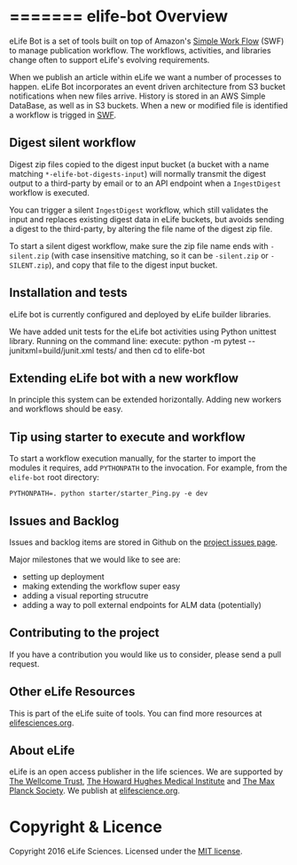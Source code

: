 =======
elife-bot Overview
=========

eLife Bot is a set of tools built on top of Amazon's [Simple Work Flow][swf] (SWF) to manage publication workflow. The workflows, activities, and libraries change often to support eLife's evolving requirements.

When we publish an article within eLife we want a number of processes to happen. eLife Bot incorporates an event driven architecture from S3 bucket notifications when new files arrive. History is stored in an AWS Simple DataBase, as well as in S3 buckets. When a new or modified file is identified a workflow is trigged in [SWF][swf].

[swf]: https://aws.amazon.com/swf/


## Digest silent workflow

Digest zip files copied to the digest input bucket (a bucket with a name matching `*-elife-bot-digests-input`) will normally transmit the digest output to a third-party by email or to an API endpoint when a `IngestDigest` workflow is executed.

You can trigger a silent `IngestDigest` workflow, which still validates the input and replaces existing digest data in eLife buckets, but avoids sending a digest to the third-party, by altering the file name of the digest zip file.

To start a silent digest workflow, make sure the zip file name ends with `-silent.zip` (with case insensitive matching, so it can be `-silent.zip` or `-SILENT.zip`), and copy that file to the digest input bucket.


## Installation and tests

eLife bot is currently configured and deployed by eLife builder libraries.

We have added unit tests for the eLife bot activities using Python unittest library. Running on the command line:
execute:
python -m pytest --junitxml=build/junit.xml tests/
and then cd to elife-bot


## Extending eLife bot with a new workflow

In principle this system can be extended horizontally. Adding new workers and workflows should be easy. 


## Tip using starter to execute and workflow

To start a workflow execution manually, for the starter to import the modules it requires, add `PYTHONPATH` to the invocation. For example, from the `elife-bot` root directory:

```
PYTHONPATH=. python starter/starter_Ping.py -e dev
```

## Issues and Backlog

Issues and backlog items are stored in Github on the [project issues page][pip].

Major milestones that we would like to see are:

- setting up deployment
- making extending the workflow super easy
- adding a visual reporting strucutre
- adding a way to poll external endpoints for ALM data (potentially)

[pip]: https://github.com/elifesciences/elife-bot/issues?labels=2+-+Working&milestone=2&state=open



## Contributing to the project

If you have a contribution you would like us to consider, please send a pull request. 


## Other eLife Resources

This is part of the eLife suite of tools. You can find more resources at [elifesciences.org](elifesciences.org).


## About eLife

eLife is an open access publisher in the life sciences. We are supported by [The Wellcome Trust](http://www.wellcome.ac.uk/), [The Howard Hughes Medical Institute](http://www.hhmi.org/) and [The Max Planck Society](http://www.mpg.de/en). We publish at [elifescience.org](http://elifesciences.org/).

# Copyright & Licence

Copyright 2016 eLife Sciences. Licensed under the [MIT license](LICENSE).
